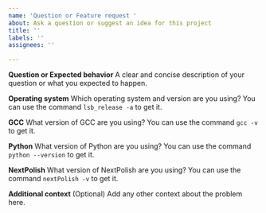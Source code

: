 ```yaml
---
name: 'Question or Feature request '
about: Ask a question or suggest an idea for this project
title: ''
labels: ''
assignees: ''

---
```


**Question or Expected behavior**
A clear and concise description of your question or what you expected to happen.

**Operating system**
Which operating system and version are you using?
You can use the command `lsb_release -a` to get it.

**GCC**
What version of GCC are you using?
You can use the command `gcc -v` to get it.

**Python**
What version of Python are you using?
You can use the command `python --version` to get it.

**NextPolish**
What version of NextPolish are you using?
You can use the command `nextPolish -v` to get it.

**Additional context** (Optional)
Add any other context about the problem here.
